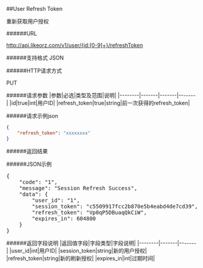 ##User Refresh Token重新获取用户授权######URLhttp://api.likeorz.com/v1/user/{id:[0-9]+}/refreshToken######支持格式JSON######HTTP请求方式PUT######请求参数|参数|必选|类型及范围|说明||--------|-------|-------|-------||id|true|int|用户ID||refresh_token|true|string|前一次获得的refresh_token|######请求示例json```json{    "refresh_token": "xxxxxxxx"}```######返回结果######JSON示例<pre>{    "code": "1",     "message": "Session Refresh Success",     "data": {        "user_id": "1",         "session_token": "c5509917fcc2b870e5b4eabd4de7cd39",         "refresh_token": "Vp0qP5DBuaqQkCiW",         "expires_in": 604800    }}</pre>######返回字段说明|返回值字段|字段类型|字段说明||--------|-------|-------||user_id|int|用户ID||session_token|string|新的用户授权||refresh_token|string|新的刷新授权||expires_in|int|过期时间|